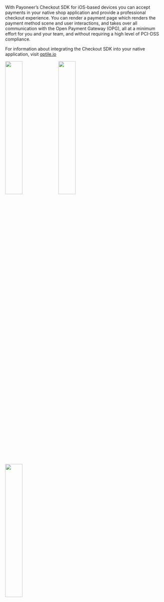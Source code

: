 With Payoneer’s Checkout SDK for iOS-based devices you can accept payments in your native shop application and provide a professional checkout experience. You can render a payment page which renders the payment method scene and user interactions, and takes over all communication with the Open Payment Gateway (OPG), all at a minimum effort for you and your team, and without requiring a high level of PCI-DSS compliance.

For information about integrating the Checkout SDK into your native application, visit [optile.io](https://www.optile.io/sdks)

<img src="docs/payment_methods.png" width="33%"/> <img src="docs/card.png" width="33%"/> <img src="docs/sepa.png" width="33%"/> 